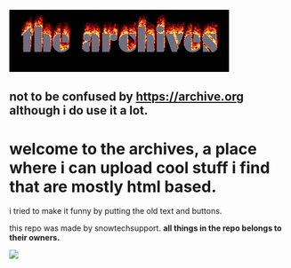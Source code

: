 ![](https://github.com/snowtechsupport/archives/blob/main/gifs/archivetext.gif)
## not to be confused by https://archive.org although i do use it a lot.
# welcome to the archives, a place where i can upload cool stuff i find that are mostly html based.
i tried to make it funny by putting the old text and buttons. 

this repo was made by snowtechsupport.
<b> all things in the repo belongs to their owners. </b>




![](https://anlucas.neocities.org/ie_animated.gif)
